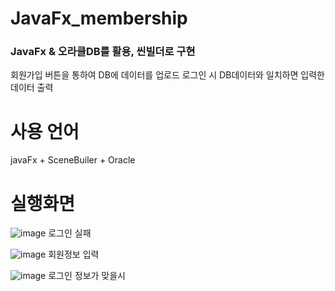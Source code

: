 # JavaFx_membership
### JavaFx & 오라클DB를 활용, 씬빌더로 구현
회원가입 버튼을 통하여 DB에 데이터를 업로드
로그인 시 DB데이터와 일치하면 입력한 데이터 출력 


# 사용 언어
 javaFx + SceneBuiler + Oracle

# 실행화면
![image](https://user-images.githubusercontent.com/93521202/141292874-4301e2b7-cd58-499c-83e3-b5b311c2d870.png)
로그인 실패

![image](https://user-images.githubusercontent.com/93521202/141292916-86542b1a-f544-4920-bcf7-b0c7a967e0a1.png)
회원정보 입력

![image](https://user-images.githubusercontent.com/93521202/141292966-df280986-685b-4c6b-9dd5-1990bff10fd9.png)
로그인 정보가 맞을시








